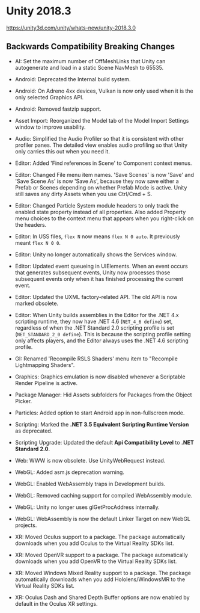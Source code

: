 # Unity 2018.3

https://unity3d.com/unity/whats-new/unity-2018.3.0

## Backwards Compatibility Breaking Changes



*   AI: Set the maximum number of OffMeshLinks that Unity can autogenerate and load in a static Scene NavMesh to 65535.
    
*   Android: Deprecated the Internal build system.
    
*   Android: On Adreno 4xx devices, Vulkan is now only used when it is the only selected Graphics API.
    
*   Android: Removed fastzip support.
    
*   Asset Import: Reorganized the Model tab of the Model Import Settings window to improve usability.
    
*   Audio: Simplified the Audio Profiler so that it is consistent with other profiler panes. The detailed view enables audio profiling so that Unity only carries this out when you need it.
    
*   Editor: Added 'Find references in Scene' to Component context menus.
    
*   Editor: Changed File menu item names. 'Save Scenes' is now 'Save' and 'Save Scene As' is now 'Save As', because they now save either a Prefab or Scenes depending on whether Prefab Mode is active. Unity still saves any dirty Assets when you use Ctrl/Cmd + S.
    
*   Editor: Changed Particle System module headers to only track the enabled state property instead of all properties. Also added Property menu choices to the context menu that appears when you right-click on the headers.
    
*   Editor: In USS files, `flex N` now means `flex N 0 auto`. It previously meant `flex N 0 0`.
    
*   Editor: Unity no longer automatically shows the Services window.
    
*   Editor: Updated event queueing in UIElements. When an event occurs that generates subsequent events, Unity now processes those subsequent events only when it has finished processing the current event.
    
*   Editor: Updated the UXML factory-related API. The old API is now marked obsolete.
    
*   Editor: When Unity builds assemblies in the Editor for the .NET 4.x scripting runtime, they now have .NET 4.6 (`NET_4_6 define`) set, regardless of when the .NET Standard 2.0 scripting profile is set (`NET_STANDARD_2_0 define`). This is because the scripting profile setting only affects players, and the Editor always uses the .NET 4.6 scripting profile.
    
*   GI: Renamed 'Recompile RSLS Shaders' menu item to "Recompile Lightmapping Shaders".
    
*   Graphics: Graphics emulation is now disabled whenever a Scriptable Render Pipeline is active.
    
*   Package Manager: Hid Assets subfolders for Packages from the Object Picker.
    
*   Particles: Added option to start Android app in non-fullscreen mode.
    
*   Scripting: Marked the **.NET 3.5 Equivalent** **Scripting Runtime Version** as deprecated.
    
*   Scripting Upgrade: Updated the default **Api Compatibility Level** to **.NET Standard 2.0**.
    
*   Web: WWW is now obsolete. Use UnityWebRequest instead.
    
*   WebGL: Added asm.js deprecation warning.
    
*   WebGL: Enabled WebAssembly traps in Development builds.
    
*   WebGL: Removed caching support for compiled WebAssembly module.
    
*   WebGL: Unity no longer uses glGetProcAddress internally.
    
*   WebGL: WebAssembly is now the default Linker Target on new WebGL projects.
    
*   XR: Moved Oculus support to a package. The package automatically downloads when you add Oculus to the Virtual Reality SDKs list.
    
*   XR: Moved OpenVR support to a package. The package automatically downloads when you add OpenVR to the Virtual Reality SDKs list.
    
*   XR: Moved Windows Mixed Reality support to a package. The package automatically downloads when you add Hololens/WindowsMR to the Virtual Reality SDKs list.
    
*   XR: Oculus Dash and Shared Depth Buffer options are now enabled by default in the Oculus XR settings.